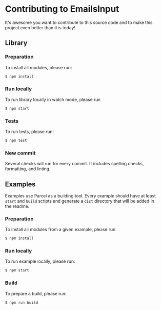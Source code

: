 # Contributing to EmailsInput

It's awesome you want to contribute to this source code and to make this project
even better than it is today!

## Library

### Preparation

To install all modules, please run:

```sh
$ npm install
```

### Run locally

To run library locally in watch mode, please run

```sh
$ npm start
```

### Tests

To run tests, please run:

```sh
$ npm test
```

### New commit

Several checks will run for every commit. It includes spelling checks,
formatting, and linting.

## Examples

Examples use Parcel as a building tool. Every example should have at least
`start` and `build` scripts and generate a `dist` directory that will be added
in the readme.

### Preparation

To install all modules from a given example, please run:

```sh
$ npm install
```

### Run locally

To run example locally, please run:

```sh
$ npm start
```

### Build

To prepare a build, please run:

```sh
$ npm run build
```
